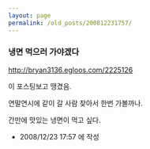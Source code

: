 ```yaml
---
layout: page
permalink: /old_posts/200812231757/
---
```


### 냉면 먹으러 가야겠다

<a href="http://bryan3136.egloos.com/2225126">http://bryan3136.egloos.com/2225126</a>

이 포스팅보고 땡겼음.

연말연시에 같이 갈 사람 찾아서 한번 가볼까나.

간만에 맛있는 냉면이 먹고 싶다.





- 2008/12/23 17:57 에 작성